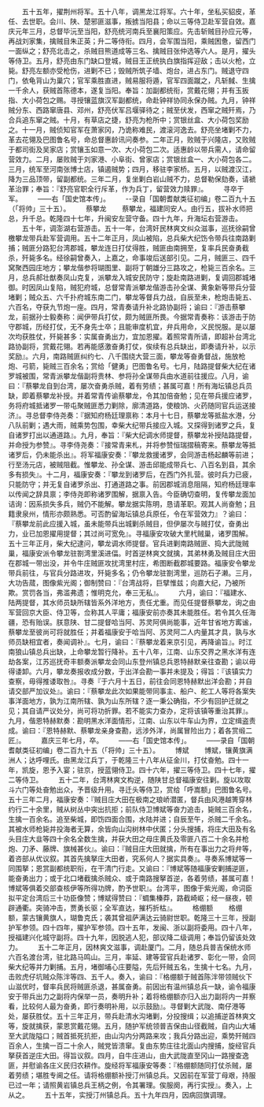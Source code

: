 <!-- { "loadSidebar": true } -->
　　五十五年，擢荆州将军。五十八年，调黑龙江将军。六十年，坐私买貂皮，革任、去世职。会川、陕、楚邪匪滋事，叛掳当阳县；命以三等侍卫赴军营自效。嘉庆元年三月，总督毕沅至当阳，舒亮统河南兵至襄阳策应。先击斩贼目孙应元等，再战刘家集，擒贼目朱正英；升二等侍衔。四月，会军围当阳，乘贼困惫，留西门一面纵之；舒亮北击之，杀贼目熊道成等三名、擒贼目张仲选等六人。是月，擢头等侍卫。五月，舒亮由东门缺口登城，贼目王正统执白旗指挥迎敌；击以火枪，立毙。舒亮左额亦受枪伤，进剿不已；毁贼所筑子墙、炮台，进占东门。贼退守四门，依龟背山为巢穴；官军乘胜直进，贼易服将遁，官军四面蹴之，凡斩馘、生擒一千余人，获贼首陈德本，遂复当阳。奉旨：加副都统衔，赏戴花翎；并有玉扳指、大小荷包之赐。寻授镶蓝旗汉军副都统，命赴钟祥协同永保办贼。九月，钟祥贼分东、西路窜唐县、邓州，舒亮伏军吕堰驿待之；贼至伏发，西窜之贼歼焉，乃合兵追东窜之贼。十月，有草店之捷，舒亮为枪所中；赏银丝盒、大小荷包奖励之。十一月，贼侦知官军在萧家冈，乃诡称难民，渡滚河逸去。舒亮坐堵剿不力，革去花翎及巴图鲁名号，命总督惠龄讯问奏参。二年正月，败贼于兴隆店，又败贼于都司街及吴家店；赏镶玉如意一次、大小荷包二次。适惠龄以带兵需人，请命留营效力。二月，屡败贼于刘家港、小阜街、曾家店；赏银丝盒一、大小荷包各二。三月，统军至河南张博士店，镇遏贼势；四月，移驻李家桥。五月，以贼渡汉江，降为三品顶带，留副都统。三年二月，复坐剿白岩山贼不力，总督勒保劾奏，请褫革治罪；奉旨：『舒亮官职全行斥革，作为兵丁，留营效力赎罪』。
　　寻卒于军。
　　——右「国史馆本传」。
　　--录自「国朝耆献类征初编」卷二百九十五（「将帅」三十五）。
　　蔡攀龙
　　蔡攀龙，福建同安人。由行五，拔补水师把总，升千总。乾隆四十七年，升闽安左营守备。四十九年，升海坛右营游击。
　　五十年，调澎湖右营游击。五十一年，台湾奸民林爽文纠众滋事，巡抚徐嗣曾檄攀龙带兵赴军营调用。五十二年正月，凤山被陷，总兵柴大纪饬令带兵往南路剿捕；贼匪分路犯台湾郡城，攀龙连日打仗得胜，贼匪由南拥至，复率兵民奋勇截杀，歼毙多名。经徐嗣曾奏入，上嘉之，命事竣后送部引见。二月，贼匪三、四千窝聚西园庄地方；攀龙偕参将瑚图里、副将丁朝雄分三路攻之，枪毙三百余名。三月，总兵郝壮猷奏凤山克复，派攀龙入城安民防守；旋赴南路进剿，复调回郡城堵御。时因凤山复陷，贼犯府城，总督常青派攀龙偕游击孙全谋、黄象新等带兵分营堵剿；贼众五、六千扑府城东南二门，攀龙等督兵力战，自辰至未，枪炮击毙五、六百名，夺获九节炮一座。四月，常青奏请升补北路协副将；谕曰：『游击蔡攀龙，前据孙士毅奏称：闻伊带兵打仗，颇为贼匪所畏。今据常青奏称：该游击于防守郡城，历经打仗，无不身先士卒；且能审度机宜，弁兵用命，义民悦服。是以屡次均获胜仗，歼毙甚多：实属奋勇出力，宜加恩擢。着照常青所请，即超补台湾北路协副将，赏戴花翎。若再能感激奋勇打仗，俟续有总兵缺出，即奏请升补，以示奖励』。六月，南路贼匪纠约七、八千围绕大营三面，攀龙等奋勇督战，施放枪炮、弓箭，毙贼三百余名；赏给「健勇」巴图鲁名号。七月，陆路提督柴大纪在诸罗城被围，常青派攀龙偕副将贵林、参将孙全谋带兵由水道前往援应。八月，谕曰：『蔡攀龙自到台湾，屡次奋勇杀贼，着有劳绩；甚属可嘉！所有海坛镇总兵员缺，即着蔡攀龙补授。并着常青传谕蔡攀龙，令其加倍奋勉；见在带兵援应诸罗，务将府城抵诸罗一带屯聚贼匪悉力剿除，廓清道路，使粮饷、火药随同官兵运送接济』。寻总督李侍尧奏：『据知府杨廷理禀称：本月十七日，蔡攀龙等抵盐水港，分八队前剿；遇大雨，贼乘势包围，幸柴大纪带兵接应入城。又探得到诸罗之兵，复自诸罗打出以通道路』。九月，奉旨：『柴大纪调水师提督，蔡攀龙补授陆路提督，并命授为参赞』。寻李侍尧奏：『接常青来札，并将参赞恒瑞摺稿寄来。蔡攀龙等抵诸罗后，仍未能杀出』。将军福康安奏：『攀龙救援诸罗，会同游击杨起麟等前进；行至汤元店，被贼阻截。惟攀龙、孙全谋、游击邱能成带兵七、八百名到县，其余多有损失』。十二月，福康安奏：『攀龙到诸罗后，在西门外扎营。彼时兵力已疲，只能防守；并无复自诸罗杀出、打通道路之事。前因郡城消息阻隔，知府杨廷理率以传闻之辞具禀；李侍尧即称诸罗围解，据禀入告。今臣确切查明，复传攀龙面加诘询：因系损失多兵，贼仍不能解。攀龙据实陈明，恳请革职。观其人尚奋勉；且籍隶泉州，情形亦颇熟悉。可否酌留海坛镇总兵原任，令在军营效力』？谕曰：『蔡攀龙前此应援入城，虽未能带兵出城剿杀贼目，但伊屡次与贼打仗，奋勇出力，业已加恩擢用提督；其过尚可宽免』。寻福康安攻破大里杙贼巢，诸罗围解。五十三年正月，柴大纪逮问，攀龙调水师提督。官兵进剿南路贼匪、捣大武陇贼巢，福康安派令攀龙驻劄湾里溪进偪。时首逆林爽文就擒，其弟林勇及贼目庄大田在郡城一带出没，并令牛庄贼匪攻扰湾里村庄，希图断截郡城要路。福康安令攀龙带兵前往，与官兵分路进攻，歼毙多名；仍令攀龙驻劄湾里，巡防石子濑。三月，大功告蒇，图像紫光阁；御制赞曰：『台湾战将，巨擘惟兹；向嘉大纪，乃被所欺。赏罚各当，弗滥弗遗；惟明克允，奉三无私』。
　　六月，谕曰：『福建水、陆两提督，其水师员缺所辖皆系外洋地方，责任尤重。而见任提督蔡攀龙，询之由军营回京大臣、侍卫等，佥称其人平庸；福康安前亦奏其未能胜任。若令其久任海疆，恐有贻误。朕意陕、甘二提督哈当阿、苏灵阿俱尚能事，近年甘省地方寗谧，蔡攀龙至彼尚可将就胜任；并着福康安于哈当阿、苏灵阿二人内量其才具，孰与水师员缺相宜者，奏闻调补』。七月，谕曰：『蔡攀龙着来京引见，再降谕旨』。时江南狼山镇总兵出缺，上命攀龙暂行降补。五十八年，江南、山东交界之黑水洋有连劫各案，江苏巡抚奇丰额奏派攀龙会同山东登州镇总兵恩特赫默亲往查勘；谕以毋得诿卸。六月，攀龙奏报收成分数，于出洋会勘一事并未提及；得旨：『该镇实力查察，毋得推诿取咎』。寻奏『于六月十五日，前往会同恩特赫默出洋会勘；并自请交部严加议处』。谕曰：『蔡攀龙此次如果能带同事主、船户、舵工人等将各案失事洋面地方，孰为江南所辖、孰为山东所辖？逐一秉公确指，不少有回护迁就之见；其自请严议处分，尚可将功折罪。若不能实力查办，定将该镇等重治其罪』。九月，偕恩特赫默奏：勘明黑水洋面情形，江南、山东以牛车山为界，立定缉盗责成。谕曰：『恩特赫默、蔡攀龙亲身查勘，远涉外洋，尚属冒险出力；着各赏缎二匠』。
　　嘉庆三年七月，卒。
　　——右「国史馆本传」。
　　——录自「国朝耆献类征初编」卷二百九十五（「将帅」三十五）。
　　博斌
　　博斌，镶黄旗满洲人；达呼哩氏。由黑龙江兵丁，于乾隆三十八年从征金川，打仗奋勉。四十一年，凯旋，恩予入宴；驻京，授蓝翎侍卫。四十六年，擢三等侍卫。四十七年，擢二等侍卫。
　　五十二年，台湾林爽文构逆，随陕甘总督福康安往剿。旋以攻取斗六门等处奋勉出众，予晋级升用。寻迁头等侍卫，赏给「呼嵩额」巴图鲁名号。五十三年二月，福康安奏：『贼目庄大田在极南之琅峤潜匿，督兵由风港越箐穿林约行二十余里，贼从树丛中突出抗拒；前队侍卫博斌等奋力追击，毙贼三百余名，生擒一百余名。追至柴城，即饬四面合围，水陆并进；自辰至午，杀贼二千余名。其被水师枪毙并投海者无算，余皆向山沟树林中伏匿；分头搜捕，将庄大田及有名头目庄大韭等四十余名全数生擒，并获大田之母庄黄氏及零匪八百二十余名并枪炮、刀矛、藤牌、旗械甚伙』。谕曰：『贼目庄大田就擒，所有在事出力之将弁等，着咨部从优议叙。其首先擒拏庄大田者，究系何人？据实具奏』。寻奏系博斌等一同围拏；恩赏副都统职衔，在干清门行走。又谕曰：『博斌等随福康安剿捕逆匪，能奋勇出力；或于北口堵截擒杀贼众、或于南路搜拏首逆，各着劳绩，甚属可嘉！博斌等俱着交部查核伊等所得功牌，酌予世职』。台湾平，图像于紫光阁，命词臣拟平定台湾后三十功臣像赞；博斌得赞曰：『蜩集榛莽，路截崎岖；经一昼夜，顿辟通衢。突骑冲击，贾勇长驱；全军直达，摧朽折枯』。
　　格绷额
　　格绷额，蒙古镶黄旗人，瑚鲁克氏；袭其曾祖萨满达云骑尉世职。乾隆三十三年，授副护军参领。四十四年，擢护军参领。四十五年，发闽、浙以副将委用。四十八年，授福建兴化城守副将。四十九年，因脱逃人犯，部议降二级调用；奉旨仍留该处效力。
　　五十二年正月，因林爽文滋事，调赴厦门。二月，随总兵普吉保统水师六百名渡台湾，驻北路马鸣山。三月，率延、建等营官兵赴诸罗、彰化一带，会同柴大纪等并力剿捕。五月，堵御埔心庄要隘，先后歼贼五名，生擒十七名。九月，击败虎仔坑贼众陈泮等四、五千人。奏入，谕曰：『格绷额于贼首陈泮带领贼伙下山滋优时，督率兵民将贼匪杀退，甚属奋勇。前因出有温州镇总兵一缺，谕令福康安于带兵出力之副将内保举一员，奏明升补；着将格绷额亦归入出力副将内一并察看，比较何人最为奋勇，即行奏明补用，以示鼓励』。寻督剿大武陇、南仔港等处，屡获胜仗。五十三年正月，带兵赴清水沟堵剿，分投搜缉；以追捕逆首林爽文等，旋就擒获，蒙恩赏戴花翎。五月，随护军统领普吉保由山径截贼，自内山大埔至大武陇隘口；贼首抵死抗拒，由山沟内分两路来攻；我兵分路出迎，乘势歼贼四百余人，生擒一百二十余人，贼党皆溃窜。复由东势庄往北面山内搜捕，旋经官兵拏获首逆庄大田。得旨议叙。四月，自牛庄进山，由大武陇直至冈山一路搜查逸匪，并慰谕各庄义民归农耕作。旋经将军福康安等奏：『格绷额随同打仗杀贼，屡着劳绩；堪胜专阃之任。请将格绷额补授汀州镇总兵。又因前在军营丁母艰，持服已过一年；请照黄岩镇总兵王柄之例，令其署理。俟服阕，再行实授』。奏入，上从之。
　　五十五年，实授汀州镇总兵。五十九年四月，因病回旗调理。
